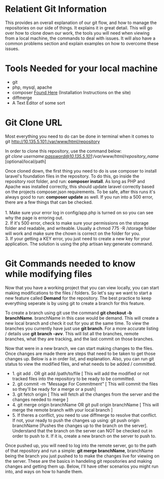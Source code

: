 # Relatient Git Information
This provides an overall explanation of our git flow, and how to manage the repositories on our side of things. It explains it in great detail. This will go over how to clone down our work, the tools you will need when viewing from a local machine, the commands to deal with issues. It will also have a common problems section and explain examples on how to overcome these issues.

# Tools Needed for your local machine
<ul>
  <li>git</li>
  <li>php, mysql, apache</li>
  <li>composer <a href="https://getcomposer.org/">Found Here</a> (Installation Instructions on the site)</li>
  <li>diffmerge</li>
  <li>A Text Editor of some sort</li>
</ul>

# Git Clone URL
Most everything you need to do can be done in terminal when it comes to git
http://10.135.5.101:/var/www/html/repository

In order to clone this repository, use the command below: <br/>
<em>git clone username:password@10.135.5.101:/var/www/html/repository_name</em> [optional/local/path]

<p>
Once cloned down, the first thing you need to do is use composer to install laravel's foundation files in the repository. To do this, go inside the repository root folder, and run: <b>composer install</b>. As long as PHP and Apache was installed correctly, this should update laravel correctly based on the projects composer.json requirements. To be safe, after this runs it's always good to run: <b>composer update</b> as well. If you run into a 500 error, there are a few things that can be checked.
<br/><br/>
1. Make sure your error log in config/app.php is turned on so you can see why the page is erroring out.
<br/>
2. If it's 500 error, check to make sure your permissions on the storage folder and readable, and writeable. Usually a chmod 775 -R /storage folder will work and make sure the chown is correct on the folder for you.
<br/>
3. If your getting a KEY error, you just need to create a new key for your application. The solution is using the php artisan key:generate command.
</p>

# Git Commands needed to know while modifying files
<div>
 <p>
 Now that you have a working project that you can view locally, you can start making modifications to the files / folders. So let's say we want to start a new feature called <b>Demand</b> for the repository. The best practice to keep everything seperate is by using git to create a branch for this feature.
 </p>
 <p>
 To create a branch using git use the command <b>git checkout -b branchName</b>. branchName in this case would be demand. This will create a new local branch and check it out for you at the same time. To view the branches you currently have just use <b>git branch</b>. For a more accurate listing / details use <b>git branch -avv</b>. This will list all the branches, remote branches, what they are tracking, and the last commit on those branches.
 </p>
 <p>
 Now that were in a new branch, we can start making changes to the files. Once changes are made there are steps that need to be taken to get those changes up. Below is a in order list, and explanation. Also, you can run git status to view the modified files, and what needs to be added / committed.
 </p>
 
 <ul>
   <li>
   1. git add . OR git add /path/to/file [ This will add the modified or not tracked files into the repository to be ready to be committed.
   </li>
   <li>
    2. git commit -m "Message For Commitment" [ This will commit the files so they'll be ready for a merge or a push]
   </li>
   <li>
    3. git fetch origin [ This will fetch all the changes from the server and the changes needed to merge ]
   </li>
    <li>
    4. git merge origin branchName OR git pull origin branchName [ This will merge the remote branch with your local branch ]
   </li>
   <li>
    5. If theres a conflict, you need to use diffmerge to resolve that conflict. If not, your ready to push the changes up using: git push origin branchName [Pushes the changes up to the branch on the server]. Understand that the branch on the server can NOT be checked out in order to push to it. If it is, create a new branch on the server to push to.
   </li>
</ul>
<p>
Once pushed up, you will need to log into the remote server, go to the path of that repository and run a simple: <b>git merge branchName</b>, branchName being the branch you just pushed to to make the changes live for viewing on the server. These are the basics in handeling git repositories and making changes and getting them up. Below, I'll have other scenarios you might run into, and ways on how to handle them.
</p>
</div>

